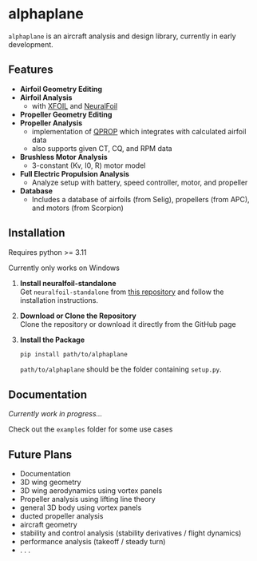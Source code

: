 
# alphaplane

`alphaplane` is an aircraft analysis and design library, currently in early development.

## Features

- **Airfoil Geometry Editing**
- **Airfoil Analysis**  
  - with [XFOIL](https://web.mit.edu/drela/Public/web/xfoil/xfoil_doc.txt) and [NeuralFoil](https://github.com/peterdsharpe/NeuralFoil)
- **Propeller Geometry Editing**
- **Propeller Analysis**  
  - implementation of [QPROP](https://web.mit.edu/drela/Public/web/qprop/) which integrates with calculated airfoil data
  - also supports given CT, CQ, and RPM data
- **Brushless Motor Analysis**  
  - 3-constant (Kv, I0, R) motor model
- **Full Electric Propulsion Analysis**  
  - Analyze setup with battery, speed controller, motor, and propeller
- **Database**  
  - Includes a database of airfoils (from Selig), propellers (from APC), and motors (from Scorpion)

## Installation

Requires python >= 3.11

Currently only works on Windows

1. **Install neuralfoil-standalone**  
   Get `neuralfoil-standalone` from [this repository](https://github.com/pedro-crb/neuralfoil-standalone) and follow the installation instructions.

2. **Download or Clone the Repository**  
   Clone the repository or download it directly from the GitHub page

3. **Install the Package**  
   ```bash
   pip install path/to/alphaplane
   ```
   `path/to/alphaplane` should be the folder containing `setup.py`.

## Documentation

*Currently work in progress...*

Check out the `examples` folder for some use cases

## Future Plans

- Documentation
- 3D wing geometry
- 3D wing aerodynamics using vortex panels
- Propeller analysis using lifting line theory
- general 3D body using vortex panels
- ducted propeller analysis
- aircraft geometry
- stability and control analysis (stability derivatives / flight dynamics)
- performance analysis (takeoff / steady turn)
- . . .
